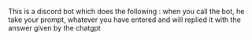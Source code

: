 This is a discord bot which does the following :
when you call the bot, he take your prompt, whatever you have entered and will replied it with the answer given by the chatgpt

